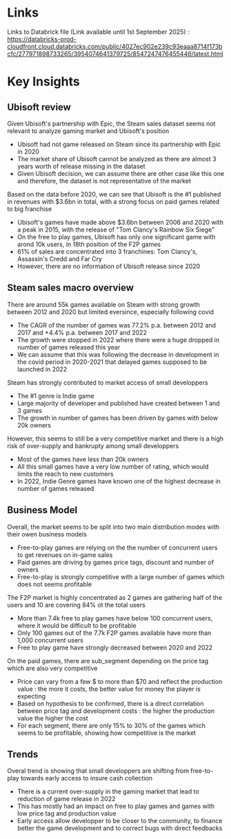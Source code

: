 # Links

Links to Databrick file (Link available until 1st September 2025) : https://databricks-prod-cloudfront.cloud.databricks.com/public/4027ec902e239c93eaaa8714f173bcfc/277971898733265/3954074641379725/8547247476455446/latest.html


# Key Insights


## Ubisoft review

Given Ubisoft's partnership with Epic, the Steam sales dataset seems not relevant to analyze gaming market and Ubisoft's position
- Ubisoft had not game released on Steam since its partnership with Epic in 2020
- The market share of Ubisoft cannot be analyzed as there are almost 3 years worth of release missing in the dataset
- Given Ubisoft decision, we can assume there are other case like this one and therefore, the dataset is not representative of the market

Based on the data before 2020, we can see that Ubisoft is the #1 published in revenues with $3.6bn in total, with a strong focus on paid games related to big franchise
- Ubisoft's games have made above $3.6bn between 2006 and 2020 with a peak in 2015, with the release of "Tom Clancy's Rainbow Six Siege"
- On the free to play games, Ubisoft has only one significant game with arond 10k users, in 18th position of the F2P games
- 61% of sales are concentrated into 3 franchines: Tom Clancy's, Assassin's Credd and Far Cry
- However, there are no information of Ubisoft release since 2020


## Steam sales macro overview

There are around 55k games available on Steam with strong growth between 2012 and 2020 but limited eversince, especially following covid
- The CAGR of the number of games was 77.2% p.a. between 2012 and 2017 and +4.4% p.a. between 2017 and 2022
- The growth were stopped in 2022 where there were a huge dropped in number of games released this year
- We can assume that this was following the decrease in development in the covid period in 2020-2021 that delayed games supposed to be launched in 2022

Steam has strongly contributed to market access of small developpers
- The #1 genre is Indie game
- Large majority of developer and published have created between 1 and 3 games
- The growth in number of games has been driven by games with below 20k owners

However, this seems to still be a very competitive market and there is a high risk of over-supply and bankrupty among small developpers
- Most of the games have less than 20k owners
- All this small games have a very low number of rating, which would limits the reach to new customers
- In 2022, Indie Genre games have known one of the highest decrease in number of games released

## Business Model

Overall, the market seems to be split into two main distribution modes with their owen business models
- Free-to-play games are relying on the the number of concurrent users to get revenues on in-game sales
- Paid games are driving by games price tags, discount and number of owners
- Free-to-play is strongly competitive with a large number of games which does not seems profitable

The F2P market is highly concentrated as 2 games are gathering half of the users and 10 are covering 84% ot the total users
- More than 7.4k free to play games have below 100 concurrent users, where it would be difficult to be profitable
- Only 100 games out of the 7.7k F2P games available have more than 1,000 concurrent users
- Free to play game have strongly decreased between 2020 and 2022

On the paid games, there are sub_segment depending on the price tag which are also very competitive
- Price can vary from a few $ to more than $70 and reflect the production value : the more it costs, the better value for money the player is expecting
- Based on hypothesis to be confirmed, there is a direct correlation between price tag and development costs : the higher the production value the higher the cost
- For each segment, there are only 15% to 30% of the games which seems to be profitable, showing how competitive is the market


## Trends

Overal trend is showing that small developpers are shifting from free-to-play towards early access to insure cash collection
- There is a current over-supply in the gaming market that lead to reduction of game release in 2022
- This has mostly had an impact on free to play games and games with low price tag and production value
- Early access allow developper to be closer to the community, to finance better the game development and to correct bugs with direct feedbacks